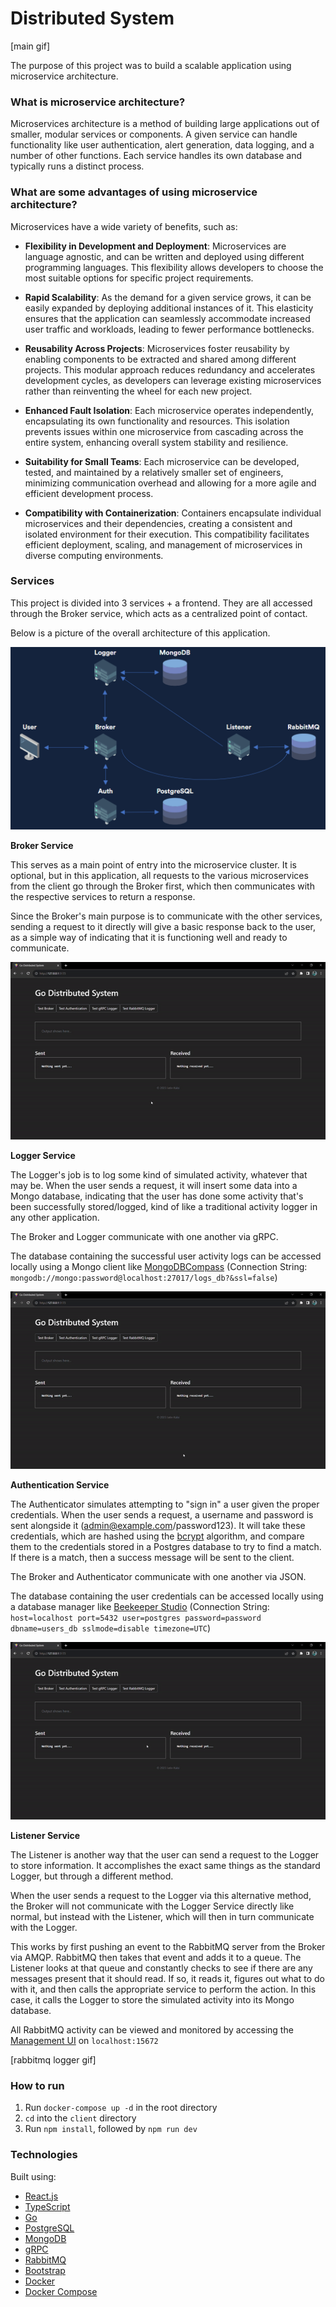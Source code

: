 # Distributed System

[main gif]

The purpose of this project was to build a scalable application using microservice architecture.

### What is microservice architecture?

Microservices architecture is a method of building large applications out of smaller, modular services or components. A given service can handle functionality like user authentication, alert generation, data logging, and a number of other functions. Each service handles its own database and typically runs a distinct process.

### What are some advantages of using microservice architecture?

Microservices have a wide variety of benefits, such as:

- **Flexibility in Development and Deployment**: Microservices are language agnostic, and can be written and deployed using different programming languages. This flexibility allows developers to choose the most suitable options for specific project requirements.

- **Rapid Scalability**: As the demand for a given service grows, it can be easily expanded by deploying additional instances of it. This elasticity ensures that the application can seamlessly accommodate increased user traffic and workloads, leading to fewer performance bottlenecks.

- **Reusability Across Projects**: Microservices foster reusability by enabling components to be extracted and shared among different projects. This modular approach reduces redundancy and accelerates development cycles, as developers can leverage existing microservices rather than reinventing the wheel for each new project.

- **Enhanced Fault Isolation**: Each microservice operates independently, encapsulating its own functionality and resources. This isolation prevents issues within one microservice from cascading across the entire system, enhancing overall system stability and resilience.

- **Suitability for Small Teams**: Each microservice can be developed, tested, and maintained by a relatively smaller set of engineers, minimizing communication overhead and allowing for a more agile and efficient development process.

- **Compatibility with Containerization**: Containers encapsulate individual microservices and their dependencies, creating a consistent and isolated environment for their execution. This compatibility facilitates efficient deployment, scaling, and management of microservices in diverse computing environments.

### Services

This project is divided into 3 services + a frontend. They are all accessed through the Broker service, which acts as a centralized point of contact.

Below is a picture of the overall architecture of this application.

![architecture](./media/architecture.png)

**Broker Service**

This serves as a main point of entry into the microservice cluster. It is optional, but in this application, all requests to the various microservices from the client go through the Broker first, which then communicates with the respective services to return a response.

Since the Broker's main purpose is to communicate with the other services, sending a request to it directly will give a basic response back to the user, as a simple way of indicating that it is functioning well and ready to communicate.

![broker](./media/broker.gif)

**Logger Service**

The Logger's job is to log some kind of simulated activity, whatever that may be. When the user sends a request, it will insert some data into a Mongo database, indicating that the user has done some activity that's been successfully stored/logged, kind of like a traditional activity logger in any other application.

The Broker and Logger communicate with one another via gRPC.

The database containing the successful user activity logs can be accessed locally using a Mongo client like [MongoDBCompass](https://www.mongodb.com/products/compass) (Connection String: `mongodb://mongo:password@localhost:27017/logs_db?&ssl=false`)

![logger](./media/grpc.gif)

**Authentication Service**

The Authenticator simulates attempting to "sign in" a user given the proper credentials. When the user sends a request, a username and password is sent alongside it (admin@example.com/password123). It will take these credentials, which are hashed using the [bcrypt](https://en.wikipedia.org/wiki/Bcrypt) algorithm, and compare them to the credentials stored in a Postgres database to try to find a match. If there is a match, then a success message will be sent to the client.

The Broker and Authenticator communicate with one another via JSON.

The database containing the user credentials can be accessed locally using a database manager like [Beekeeper Studio](https://www.beekeeperstudio.io/) (Connection String: `host=localhost port=5432 user=postgres password=password dbname=users_db sslmode=disable timezone=UTC`)

![authentication](./media/auth.gif)

**Listener Service**

The Listener is another way that the user can send a request to the Logger to store information. It accomplishes the exact same things as the standard Logger, but through a different method.

When the user sends a request to the Logger via this alternative method, the Broker will not communicate with the Logger Service directly like normal, but instead with the Listener, which will then in turn communicate with the Logger.

This works by first pushing an event to the RabbitMQ server from the Broker via AMQP. RabbitMQ then takes that event and adds it to a queue. The Listener looks at that queue and constantly checks to see if there are any messages present that it should read. If so, it reads it, figures out what to do with it, and then calls the appropriate service to perform the action. In this case, it calls the Logger to store the simulated activity into its Mongo database.

All RabbitMQ activity can be viewed and monitored by accessing the [Management UI](https://www.rabbitmq.com/management.html) on `localhost:15672`

[rabbitmq logger gif]

### How to run

1. Run `docker-compose up -d` in the root directory
2. `cd` into the `client` directory
3. Run `npm install`, followed by `npm run dev`

### Technologies

Built using:

- [React.js](https://react.dev/)
- [TypeScript](https://www.typescriptlang.org/)
- [Go](https://go.dev/)
- [PostgreSQL](https://www.postgresql.org/)
- [MongoDB](https://www.mongodb.com/)
- [gRPC](https://grpc.io/)
- [RabbitMQ](https://www.rabbitmq.com/)
- [Bootstrap](https://getbootstrap.com/)
- [Docker](https://www.docker.com/)
- [Docker Compose](https://docs.docker.com/compose/)
